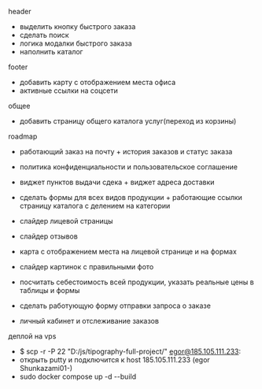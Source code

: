 header

- выделить кнопку быстрого заказа
- сделать поиск
- логика модалки быстрого заказа
- наполнить каталог

footer 

- добавить карту с отображением места офиса
- активные ссылки на соцсети



общее
- добавить страницу общего каталога услуг(переход из корзины)


roadmap
- работающий заказ на почту + история заказов и статус заказа
- политика конфиденциальности и пользовательское соглашение

- виджет пунктов выдачи сдека + виджет адреса доставки

- сделать формы для всех видов продукции + работающие ссылки страницу каталога с делением на категории
- слайдер лицевой страницы
- слайдер отзывов
- карта с отображением места на лицевой странице и на формах
- слайдер картинок с правильными фото
- посчитать себестоимость всей продукции, указать реальные цены в таблицы и формы
- сделать работующую форму отправки запроса о заказе
- личный кабинет и отслеживание заказов



деплой на vps 
- $ scp -r -P 22 "D:/js/tipography-full-project/" egor@185.105.111.233:
- открыть putty и подключится к host 185.105.111.233 (egor Shunkazami01-)
- sudo docker compose up -d --build